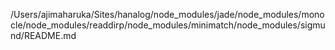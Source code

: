 /Users/ajimaharuka/Sites/hanalog/node_modules/jade/node_modules/monocle/node_modules/readdirp/node_modules/minimatch/node_modules/sigmund/README.md